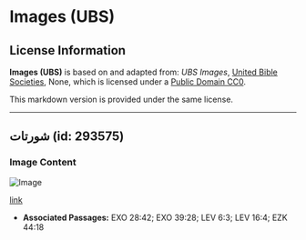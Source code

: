 # Images (UBS)

## License Information

**Images (UBS)** is based on and adapted from: _UBS Images_, [United Bible Societies](https://unitedbiblesocieties.org/), None, which is licensed under a [Public Domain CC0](https://creativecommons.org/public-domain/cc0/).

This markdown version is provided under the same license.



--------------------------------

## شورتات (id: 293575)

### Image Content

![Image](https://cdn.aquifer.bible/aquifer-content/resources/Media/WEB-0459_shorts.jpg)

[link](https://cdn.aquifer.bible/aquifer-content/resources/Media/WEB-0459_shorts.jpg)

* **Associated Passages:** EXO 28:42; EXO 39:28; LEV 6:3; LEV 16:4; EZK 44:18

